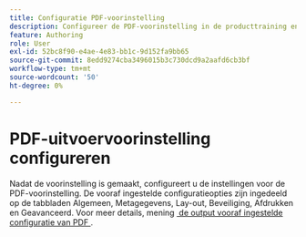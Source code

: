 ```yaml
---
title: Configuratie PDF-voorinstelling
description: Configureer de PDF-voorinstelling in de producttraining en -training.
feature: Authoring
role: User
exl-id: 52bc8f90-e4ae-4e83-bb1c-9d152fa9bb65
source-git-commit: 8edd9274cba3496015b3c730dcd9a2aafd6cb3bf
workflow-type: tm+mt
source-wordcount: '50'
ht-degree: 0%

---
```


# PDF-uitvoervoorinstelling configureren

Nadat de voorinstelling is gemaakt, configureert u de instellingen voor de PDF-voorinstelling. De vooraf ingestelde configuratieopties zijn ingedeeld op de tabbladen Algemeen, Metagegevens, Lay-out, Beveiliging, Afdrukken en Geavanceerd. Voor meer details, mening [&#x200B; de output vooraf ingestelde configuratie van PDF &#x200B;](../web-editor/native-pdf-web-editor.md).
